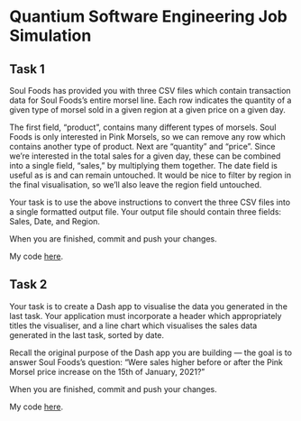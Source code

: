 # Quantium Software Engineering Job Simulation

## Task 1

Soul Foods has provided you with three CSV files which contain transaction data for Soul Foods’s entire morsel line. Each row indicates the quantity of a given type of morsel sold in a given region at a given price on a given day. 

The first field, “product”, contains many different types of morsels. Soul Foods is only interested in Pink Morsels, so we can remove any row which contains another type of product.
Next are “quantity” and “price”. Since we’re interested in the total sales for a given day, these can be combined into a single field, “sales,” by multiplying them together.
The date field is useful as is and can remain untouched.
It would be nice to filter by region in the final visualisation, so we’ll also leave the region field untouched.
 
Your task is to use the above instructions to convert the three CSV files into a single formatted output file. Your output file should contain three fields: Sales, Date, and Region.
 
When you are finished, commit and push your changes.

My code [here](https://github.com/luwoon/Quantium-Software-Engineering/blob/main/process.py).

## Task 2

Your task is to create a Dash app to visualise the data you generated in the last task. Your application must incorporate a header which appropriately titles the visualiser, and a line chart which visualises the sales data generated in the last task, sorted by date. 
 
Recall the original purpose of the Dash app you are building — the goal is to answer Soul Foods’s question: “Were sales higher before or after the Pink Morsel price increase on the 15th of January, 2021?” 
 
When you are finished, commit and push your changes.

My code [here]().
